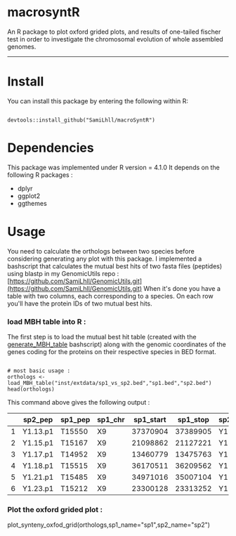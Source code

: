 # macrosyntR
An R package to plot oxford grided plots, and results of one-tailed fischer test
in order to investigate the chromosomal evolution of whole assembled genomes.

-----------------------------------------------------------------------   

# Install

You can install this package by entering the following within R:

```{r}

devtools::install_github("SamiLhll/macroSyntR")

```

# Dependencies

This package was implemented under R version = 4.1.0
It depends on the following R packages :   
- dplyr  
- ggplot2   
- ggthemes   

# Usage

You need to calculate the orthologs between two species before considering generating any plot with this package.
I implemented a bashscript that calculates the mutual best hits of two fasta files (peptides) using blastp in my GenomicUtils repo :
[https://github.com/SamiLhll/GenomicUtils.git](https://github.com/SamiLhll/GenomicUtils.git)
When it's done you have a table with two columns, each corresponding to a species. On each row you'll have the protein IDs of two mutual best hits. 

### load MBH table into R :

The first step is to load the mutual best hit table (created with the [generate_MBH_table](https://github.com/SamiLhll/GenomicUtils/blob/a8803782f64c7ff31f0723d9e11f8f7d1a57e907/MacroSynteny/Generate_blastp_MBH) bashscript) along with the genomic coordinates of the genes coding for the proteins on their respective species in BED format.

```{r}

# most basic usage :
orthologs <- load_MBH_table("inst/extdata/sp1_vs_sp2.bed","sp1.bed","sp2.bed")
head(orthologs)

```

This command above gives the following output :


|   |sp2_pep | sp1_pep | sp1_chr | sp1_start | sp1_stop | sp2_chr | sp2_start | sp2_stop | sp1_index | sp2_index |
|---|--------|---------|---------|-----------|----------|---------|-----------|----------|-----------|-----------|
| 1 |Y1.13.p1|  T15550 |     X9  |37370904   |37389905  |    Y1   |  94074    |98562     | 1780      |   1       |
| 2 |Y1.15.p1|  T15167 |     X9  |21098862   |21127221  |    Y1   | 100166    |108471    |  1679     |    2      |
| 3 |Y1.17.p1|  T14952 |     X9  |13460779   |13475763  |    Y1   | 113555    |116613    |  1623     |    3      |
| 4 |Y1.18.p1|  T15515 |     X9  |36170511   |36209562  |    Y1   | 116920    |146404    |  1766     |    4      |
| 5 |Y1.21.p1|  T15485 |     X9  |34971016   |35007104  |    Y1   | 154209    |168520    |  1757     |    5      |
| 6 |Y1.23.p1|  T15212 |     X9  |23300128   |23313252  |    Y1   | 170863    |175425    |  1696     |    6      |

### Plot the oxford grided plot :

plot_synteny_oxfod_grid(orthologs,sp1_name="sp1",sp2_name="sp2")

